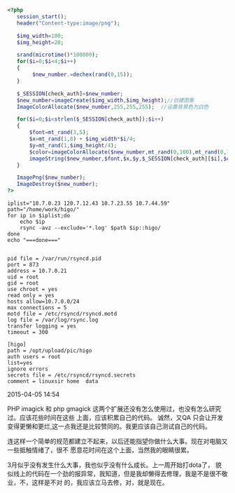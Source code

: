 ```php
<?php
   session_start();
   header("Content-type:image/png");

   $img_width=100;
   $img_height=20;

   srand(microtime()*100000);
   for($i=0;$i<4;$i++)
   {
        $new_number.=dechex(rand(0,15));
   }

   $_SESSION[check_auth]=$new_number;
   $new_number=imageCreate($img_width,$img_height);//创建图象
   ImageColorAllocate($new_number,255,255,255);  //设置背景色为白色

   for($i=0;$i<strlen($_SESSION[check_auth]);$i++)
   {
       $font=mt_rand(3,5);
       $x=mt_rand(1,8) + $img_width*$i/4;
       $y=mt_rand(1,$img_height/4);
       $color=imageColorAllocate($new_number,mt_rand(0,100),mt_rand(0,150),mt_rand(0,200));//设置字符颜色
       imageString($new_number,$font,$x,$y,$_SESSION[check_auth][$i],$color);//输出字符
   }

   ImagePng($new_number);
   ImageDestroy($new_number);
?>
```

```shell
iplist="10.7.0.23 120.7.12.43 10.7.23.55 10.7.44.59"
path="/home/work/higo/"
for ip in $iplist;do
    echo $ip
    rsync -avz --exclude='*.log' $path $ip::higo/
done
echo "===done==="


pid file = /var/run/rsyncd.pid
port = 873
address = 10.7.0.21
uid = root
gid = root
use chroot = yes
read only = yes
hosts allow=10.7.0.0/24
max connections = 5
motd file = /etc/rsyncd/rsyncd.motd
log file = /var/log/rsync.log
transfer logging = yes
timeout = 300

[higo]
path = /opt/upload/pic/higo
auth users = root
list=yes
ignore errors
secrets file = /etc/rsyncd/rsyncd.secrets
comment = linuxsir home  data
```
2015-04-05 14:54

PHP imagick 和 php gmagick 这两个扩展还没有怎么使用过，也没有怎么研究过。应该花些时间在这些
上面，应该积累自己的代码。
诚然，又QA 只会让开发变得更懒和更烂,这一点我还是比较赞同的。我更应该自己测试自己的代码。

连这样一个简单的规范都建立不起来，以后还能指望你做什么大事。现在对电脑又一些抵触情绪了，很不
愿意花时间在这个上面，当然我的眼睛很累。

3月似乎没有发生什么大事，我也似乎没有什么成长。上一周开始打dota了，
貌似线上的代码在一个劲的报异常，我知道，但是我却懒得去修理，我是不是很不敬业，不，这样是不对
的，我应该立马去修，对，就是现在。

